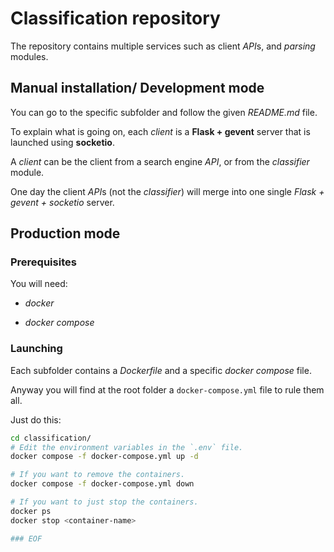 # Classification repository

The repository contains multiple services such as client *API*s,
and *parsing* modules.

## Manual installation/ Development mode

You can go to the specific subfolder and follow the given *README.md* file.

To explain what is going on, each *client* is a **Flask + gevent** server
that is launched using **socketio**.

A *client* can be the client from a search engine *API*,
or from the *classifier* module.

One day the client *API*s (not the *classifier*) will merge into one single
*Flask + gevent + socketio* server.

## Production mode

### Prerequisites

You will need:

- *docker*

- *docker compose*

### Launching

Each subfolder contains a *Dockerfile* and a specific *docker compose* file.

Anyway you will find at the root folder a `docker-compose.yml` file to rule them all.

Just do this:

```bash
cd classification/
# Edit the environment variables in the `.env` file.
docker compose -f docker-compose.yml up -d

# If you want to remove the containers.
docker compose -f docker-compose.yml down

# If you want to just stop the containers.
docker ps
docker stop <container-name>

### EOF

